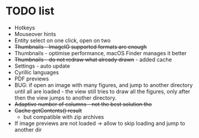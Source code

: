 # TODO list

* Hotkeys
* Mouseover hints
* Entity select on one click, open on two
* ~~Thumbnails - ImageIO supported formats are enough~~
* Thumbnails - optimise performance, macOS Finder manages it better
* ~~Thumbnails - do not redraw what already drawn~~ - added cache
* Settings - auto update
* Cyrillic languages
* PDF previews
* BUG: if open an image with many figures, and jump to another directory until all are loaded - the view still tries to draw all the figures, only after then the view jumps to another directory.
* ~~Adaptive number of columns - not the best solution tho~~
* ~~Cache getContents() result~~
  * but compatible with zip archives
* If image previews are not loaded -> allow to skip loading and jump to another dir
